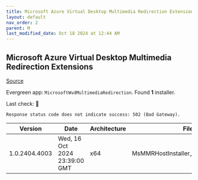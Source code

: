 ```yaml
---
title: Microsoft Azure Virtual Desktop Multimedia Redirection Extensions
layout: default
nav_order: 2
parent: M
last_modified_date: Oct 18 2024 at 12:44 AM
---
```


## Microsoft Azure Virtual Desktop Multimedia Redirection Extensions

[Source](https://docs.microsoft.com/en-us/azure/virtual-desktop/multimedia-redirection)

Evergreen app: `MicrosoftWvdMultimediaRedirection`. Found **1** installer.

Last check: 🔴
```
Response status code does not indicate success: 502 (Bad Gateway).
```

| Version       | Date                          | Architecture | Filename                                 | URI                                                    |
| ------------- | ----------------------------- | ------------ | ---------------------------------------- | ------------------------------------------------------ |
| 1.0.2404.4003 | Wed, 16 Oct 2024 23:39:00 GMT | x64          | MsMMRHostInstaller_1.0.2404.4003_x64.msi | [https://aka.ms/avdmmr/msi](https://aka.ms/avdmmr/msi) |
